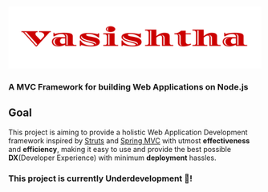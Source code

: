 ### <img src="./Resources/VasishthaComplete.svg">
### A MVC Framework for building Web Applications on Node.js

## Goal 
This project is aiming to provide a holistic Web Application Development framework inspired by [Struts](https://en.wikipedia.org/wiki/Apache_Struts_1) and [Spring MVC](https://en.wikipedia.org/wiki/Spring_Framework) with utmost **effectiveness** and **efficiency**, making it easy to use and provide the best possible **DX**(Developer Experience) with minimum **deployment** hassles.


### This project is currently Underdevelopment 👷!
